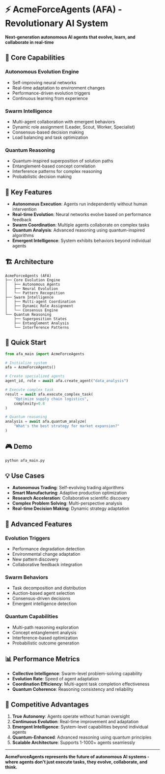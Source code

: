 # ⚡ AcmeForceAgents (AFA) - Revolutionary AI System

**Next-generation autonomous AI agents that evolve, learn, and collaborate in real-time**

## 🚀 Core Capabilities

### **Autonomous Evolution Engine**
- Self-improving neural networks
- Real-time adaptation to environment changes
- Performance-driven evolution triggers
- Continuous learning from experience

### **Swarm Intelligence**
- Multi-agent collaboration with emergent behaviors
- Dynamic role assignment (Leader, Scout, Worker, Specialist)
- Consensus-based decision making
- Load balancing and task optimization

### **Quantum Reasoning**
- Quantum-inspired superposition of solution paths
- Entanglement-based concept correlation
- Interference patterns for complex reasoning
- Probabilistic decision making

## 🎯 Key Features

- **Autonomous Execution**: Agents run independently without human intervention
- **Real-time Evolution**: Neural networks evolve based on performance feedback
- **Swarm Coordination**: Multiple agents collaborate on complex tasks
- **Quantum Analysis**: Advanced reasoning using quantum-inspired algorithms
- **Emergent Intelligence**: System exhibits behaviors beyond individual agents

## 🏗️ Architecture

```
AcmeForceAgents (AFA)
├── Core Evolution Engine
│   ├── Autonomous Agents
│   ├── Neural Evolution
│   └── Pattern Recognition
├── Swarm Intelligence
│   ├── Multi-agent Coordination
│   ├── Dynamic Role Assignment
│   └── Consensus Engine
└── Quantum Reasoning
    ├── Superposition States
    ├── Entanglement Analysis
    └── Interference Patterns
```

## 🚀 Quick Start

```python
from afa_main import AcmeForceAgents

# Initialize system
afa = AcmeForceAgents()

# Create specialized agents
agent_id, role = await afa.create_agent("data_analysis")

# Execute complex task
result = await afa.execute_complex_task(
    "Optimize supply chain logistics", 
    complexity=0.8
)

# Quantum reasoning
analysis = await afa.quantum_analyze(
    "What's the best strategy for market expansion?"
)
```

## 🎮 Demo

```bash
python afa_main.py
```

## 💡 Use Cases

- **Autonomous Trading**: Self-evolving trading algorithms
- **Smart Manufacturing**: Adaptive production optimization  
- **Research Acceleration**: Collaborative scientific discovery
- **Complex Problem Solving**: Multi-perspective analysis
- **Real-time Decision Making**: Dynamic strategy adaptation

## 🔬 Advanced Features

### **Evolution Triggers**
- Performance degradation detection
- Environmental change adaptation
- New pattern discovery
- Collaborative feedback integration

### **Swarm Behaviors**
- Task decomposition and distribution
- Auction-based agent selection
- Consensus-driven decisions
- Emergent intelligence detection

### **Quantum Capabilities**
- Multi-path reasoning exploration
- Concept entanglement analysis
- Interference-based optimization
- Probabilistic outcome generation

## 📊 Performance Metrics

- **Collective Intelligence**: Swarm-level problem-solving capability
- **Evolution Rate**: Speed of agent adaptation
- **Coordination Efficiency**: Multi-agent task completion effectiveness
- **Quantum Coherence**: Reasoning consistency and reliability

## 🎯 Competitive Advantages

1. **True Autonomy**: Agents operate without human oversight
2. **Continuous Evolution**: Real-time improvement and adaptation
3. **Emergent Intelligence**: System-level capabilities beyond individual agents
4. **Quantum-Enhanced**: Advanced reasoning using quantum principles
5. **Scalable Architecture**: Supports 1-1000+ agents seamlessly

---

**AcmeForceAgents represents the future of autonomous AI systems - where agents don't just execute tasks, they evolve, collaborate, and think.**